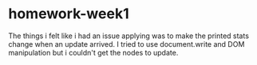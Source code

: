 # homework-week1

The things i felt like i had an issue applying was to make the printed stats change when an update arrived. I tried to use document.write and DOM manipulation but i couldn't get the nodes to update.
